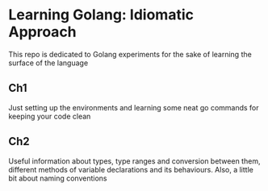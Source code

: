 # Learning Golang: Idiomatic Approach

This repo is dedicated to Golang experiments for the sake of learning the surface of the language

## Ch1

Just setting up the environments and learning some neat go commands for keeping your code clean

## Ch2

Useful information about types, type ranges and conversion between them, different methods of variable declarations and its behaviours. Also, a little bit about naming conventions
